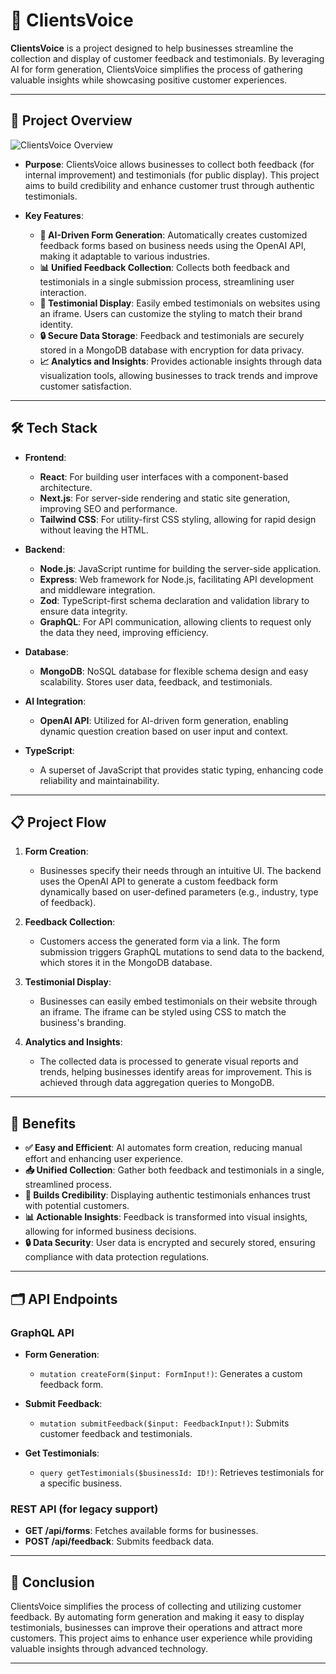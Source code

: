 # 🌟 ClientsVoice

**ClientsVoice** is a project designed to help businesses streamline the collection and display of customer feedback and testimonials. By leveraging AI for form generation, ClientsVoice simplifies the process of gathering valuable insights while showcasing positive customer experiences.

---

## 🚀 Project Overview
![ClientsVoice Overview](images/overview.png) 

- **Purpose**: 
  ClientsVoice allows businesses to collect both feedback (for internal improvement) and testimonials (for public display). This project aims to build credibility and enhance customer trust through authentic testimonials.

- **Key Features**:
  - **🤖 AI-Driven Form Generation**: Automatically creates customized feedback forms based on business needs using the OpenAI API, making it adaptable to various industries.
  - **📊 Unified Feedback Collection**: Collects both feedback and testimonials in a single submission process, streamlining user interaction.
  - **💬 Testimonial Display**: Easily embed testimonials on websites using an iframe. Users can customize the styling to match their brand identity.
  - **🔒 Secure Data Storage**: Feedback and testimonials are securely stored in a MongoDB database with encryption for data privacy.
  - **📈 Analytics and Insights**: Provides actionable insights through data visualization tools, allowing businesses to track trends and improve customer satisfaction.

---

## 🛠️ Tech Stack

- **Frontend**: 
  - **React**: For building user interfaces with a component-based architecture.
  - **Next.js**: For server-side rendering and static site generation, improving SEO and performance.
  - **Tailwind CSS**: For utility-first CSS styling, allowing for rapid design without leaving the HTML.

- **Backend**: 
  - **Node.js**: JavaScript runtime for building the server-side application.
  - **Express**: Web framework for Node.js, facilitating API development and middleware integration.
  - **Zod**: TypeScript-first schema declaration and validation library to ensure data integrity.
  - **GraphQL**: For API communication, allowing clients to request only the data they need, improving efficiency.

- **Database**: 
  - **MongoDB**: NoSQL database for flexible schema design and easy scalability. Stores user data, feedback, and testimonials.

- **AI Integration**: 
  - **OpenAI API**: Utilized for AI-driven form generation, enabling dynamic question creation based on user input and context.

- **TypeScript**: 
  - A superset of JavaScript that provides static typing, enhancing code reliability and maintainability.

---

## 📋 Project Flow

1. **Form Creation**: 
   - Businesses specify their needs through an intuitive UI. The backend uses the OpenAI API to generate a custom feedback form dynamically based on user-defined parameters (e.g., industry, type of feedback).

2. **Feedback Collection**: 
   - Customers access the generated form via a link. The form submission triggers GraphQL mutations to send data to the backend, which stores it in the MongoDB database.

3. **Testimonial Display**: 
   - Businesses can easily embed testimonials on their website through an iframe. The iframe can be styled using CSS to match the business's branding.

4. **Analytics and Insights**: 
   - The collected data is processed to generate visual reports and trends, helping businesses identify areas for improvement. This is achieved through data aggregation queries to MongoDB.

---

## 🎉 Benefits

- **✅ Easy and Efficient**: AI automates form creation, reducing manual effort and enhancing user experience.
- **📥 Unified Collection**: Gather both feedback and testimonials in a single, streamlined process.
- **🌟 Builds Credibility**: Displaying authentic testimonials enhances trust with potential customers.
- **📊 Actionable Insights**: Feedback is transformed into visual insights, allowing for informed business decisions.
- **🔒 Data Security**: User data is encrypted and securely stored, ensuring compliance with data protection regulations.

---

## 🗂️ API Endpoints

### **GraphQL API**
- **Form Generation**: 
  - `mutation createForm($input: FormInput!)`: Generates a custom feedback form.
  
- **Submit Feedback**: 
  - `mutation submitFeedback($input: FeedbackInput!)`: Submits customer feedback and testimonials.

- **Get Testimonials**: 
  - `query getTestimonials($businessId: ID!)`: Retrieves testimonials for a specific business.

### **REST API (for legacy support)**
- **GET /api/forms**: Fetches available forms for businesses.
- **POST /api/feedback**: Submits feedback data.

---

## 📌 Conclusion

ClientsVoice simplifies the process of collecting and utilizing customer feedback. By automating form generation and making it easy to display testimonials, businesses can improve their operations and attract more customers. This project aims to enhance user experience while providing valuable insights through advanced technology.

---

